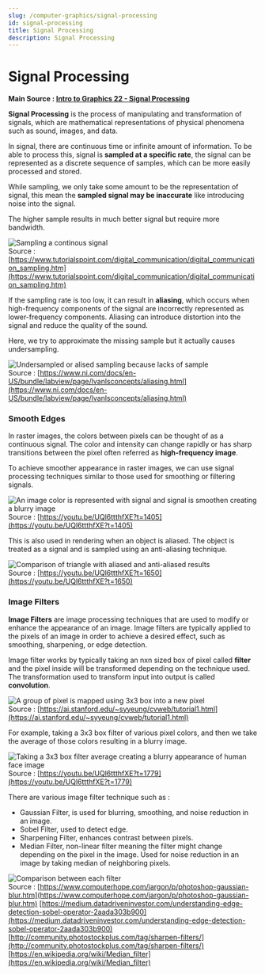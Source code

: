 ```yaml
---
slug: /computer-graphics/signal-processing
id: signal-processing
title: Signal Processing
description: Signal Processing
---
```


# Signal Processing

**Main Source : [Intro to Graphics 22 - Signal Processing](https://youtu.be/UQl6ttthfXE)**

**Signal Processing** is the process of manipulating and transformation of signals, which are mathematical representations of physical phenomena such as sound, images, and data.

In signal, there are continuous time or infinite amount of information. To be able to process this, signal is **sampled at a specific rate**, the signal can be represented as a discrete sequence of samples, which can be more easily processed and stored.

While sampling, we only take some amount to be the representation of signal, this mean the **sampled signal may be inaccurate** like introducing noise into the signal.

The higher sample results in much better signal but require more bandwidth.

![Sampling a continous signal](./sampling-continous-signal.png)  
Source : [https://www.tutorialspoint.com/digital_communication/digital_communication_sampling.htm](https://www.tutorialspoint.com/digital_communication/digital_communication_sampling.htm)

If the sampling rate is too low, it can result in **aliasing**, which occurs when high-frequency components of the signal are incorrectly represented as lower-frequency components. Aliasing can introduce distortion into the signal and reduce the quality of the sound.

Here, we try to approximate the missing sample but it actually causes undersampling.

![Undersampled or alised sampling because lacks of sample](./sampling-aslising.png)  
Source : [https://www.ni.com/docs/en-US/bundle/labview/page/lvanlsconcepts/aliasing.html](https://www.ni.com/docs/en-US/bundle/labview/page/lvanlsconcepts/aliasing.html)

### Smooth Edges

In raster images, the colors between pixels can be thought of as a continuous signal. The color and intensity can change rapidly or has sharp transitions between the pixel often referred as **high-frequency image**.

To achieve smoother appearance in raster images, we can use signal processing techniques similar to those used for smoothing or filtering signals.

![An image color is represented with signal and signal is smoothen creating a blurry image](./smooth-edges.png)  
Source : [https://youtu.be/UQl6ttthfXE?t=1405](https://youtu.be/UQl6ttthfXE?t=1405)

This is also used in rendering when an object is aliased. The object is treated as a signal and is sampled using an anti-aliasing technique.

![Comparison of triangle with aliased and anti-aliased results](./anti-aliased-sampling.png)  
Source : [https://youtu.be/UQl6ttthfXE?t=1650](https://youtu.be/UQl6ttthfXE?t=1650)

### Image Filters

**Image Filters** are image processing techniques that are used to modify or enhance the appearance of an image. Image filters are typically applied to the pixels of an image in order to achieve a desired effect, such as smoothing, sharpening, or edge detection.

Image filter works by typically taking an nxn sized box of pixel called **filter** and the pixel inside will be transformed depending on the technique used. The transformation used to transform input into output is called **convolution**.

![A group of pixel is mapped using 3x3 box into a new pixel](./image-filters.png)  
Source : [https://ai.stanford.edu/~syyeung/cvweb/tutorial1.html](https://ai.stanford.edu/~syyeung/cvweb/tutorial1.html)

For example, taking a 3x3 box filter of various pixel colors, and then we take the average of those colors resulting in a blurry image.

![Taking a 3x3 box filter average creating a blurry appearance of human face image](./blur-filters-example.png)  
Source : [https://youtu.be/UQl6ttthfXE?t=1779](https://youtu.be/UQl6ttthfXE?t=1779)

There are various image filter technique such as :

- Gaussian Filter, is used for blurring, smoothing, and noise reduction in an image.
- Sobel Filter, used to detect edge.
- Sharpening Filter, enhances contrast between pixels.
- Median Filter, non-linear filter meaning the filter might change depending on the pixel in the image. Used for noise reduction in an image by taking median of neighboring pixels.

![Comparison between each filter](./image-filters-example.png)  
Source :
[https://www.computerhope.com/jargon/p/photoshop-gaussian-blur.htm](https://www.computerhope.com/jargon/p/photoshop-gaussian-blur.htm)
[https://medium.datadriveninvestor.com/understanding-edge-detection-sobel-operator-2aada303b900](https://medium.datadriveninvestor.com/understanding-edge-detection-sobel-operator-2aada303b900)
[http://community.photostockplus.com/tag/sharpen-filters/](http://community.photostockplus.com/tag/sharpen-filters/)
[https://en.wikipedia.org/wiki/Median_filter](https://en.wikipedia.org/wiki/Median_filter)

